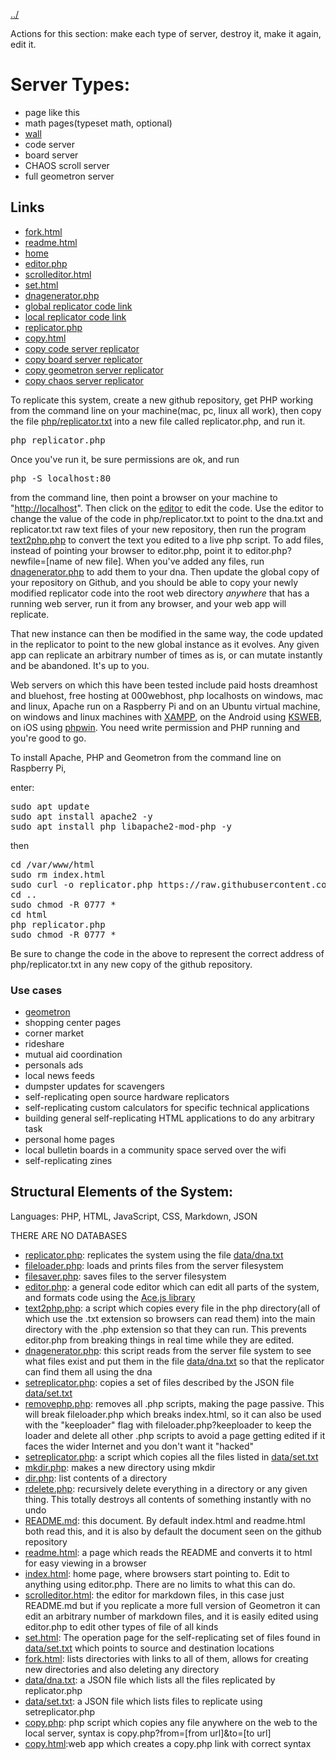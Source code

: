 [../](../)

Actions for this section: make each type of server, destroy it, make it again, edit it.

#  Server Types:

 - page like this
 - math pages(typeset math, optional)
 - [wall](wall/)
 - code server
 - board server
 - CHAOS scroll server
 - full geometron server

## Links

 - [fork.html](fork.html)
 - [readme.html](readme.html)
 - [home](index.html)
 - [editor.php](editor.php)
 - [scrolleditor.html](scrolleditor.html)
 - [set.html](set.html)
 - [dnagenerator.php](dnagenerator.php)
 - [global replicator code link](https://raw.githubusercontent.com/LafeLabs/pi/main/servers/page/php/replicator.txt)
 - [local replicator code link](php/replicator.txt)
 - [replicator.php](replicator.php)
 - [copy.html](copy.html)
 - [copy code server replicator](copy.php?from=https://raw.githubusercontent.com/LafeLabs/codeserver/main/php/replicator.txt&to=replicator.php)
 - [copy board server replicator](copy.php?from=https://raw.githubusercontent.com/LafeLabs/boardserver/main/php/replicator.txt&to=replicator.php)
 - [copy geometron server replicator](copy.php?from=https://raw.githubusercontent.com/LafeLabs/thing/master/php/replicator.txt&to=replicator.php)
 - [copy chaos server replicator](copy.php?from=https://raw.githubusercontent.com/LafeLabs/chaos/main/php/replicator.txt&to=replicator.php)


To replicate this system, create a new github repository, get PHP working from the command line on your machine(mac, pc, linux all work), then copy the file [php/replicator.txt](php/replicator.txt) into a new file called replicator.php, and run it.  

<pre>
php replicator.php
</pre>


Once you've run it, be sure permissions are ok, and run 

<pre>
php -S localhost:80
</pre>

from the command line, then point a browser on your machine to "[http://localhost](http://localhost)".  Then click on the [editor](editor.php) to edit the code.  Use the editor to change the value of the code in php/replicator.txt to point to the dna.txt and replicator.txt raw text files of your new repository, then run the program [text2php.php](text2php.php) to convert the text you edited to a live php script.  To add files, instead of pointing your browser to editor.php, point it to editor.php?newfile=[name of new file].  When you've added any files, run [dnagenerator.php](dnagenerator.php) to add them to your dna.  Then update the global copy of your repository on Github, and you should be able to copy your newly modified replicator code into the root web directory *anywhere* that has a running web server, run it from any browser, and your web app will replicate.  

That new instance can then be modified in the same way, the code updated in the replicator to point to the new global instance as it evolves.  Any given app can replicate an arbitrary number of times as is, or can mutate instantly and be abandoned.  It's up to you. 

Web servers on which this have been tested include paid hosts dreamhost and bluehost, free hosting at 000webhost, php localhosts on windows, mac and linux, Apache run on a Raspberry Pi and on an Ubuntu virtual machine, on windows and linux machines with [XAMPP](https://www.apachefriends.org/index.html), on the Android using [KSWEB](https://www.kslabs.ru/), on iOS using [phpwin](https://app.phpwin.org/).  You need write permission and PHP running and you're good to go.  

To install Apache, PHP and Geometron from the command line on Raspberry Pi, 

enter:

<pre>
sudo apt update
sudo apt install apache2 -y
sudo apt install php libapache2-mod-php -y
</pre>

then

<pre style = "overflow:scroll">
cd /var/www/html
sudo rm index.html
sudo curl -o replicator.php https://raw.githubusercontent.com/LafeLabs/bioweb/main/php/replicator.txt
cd ..
sudo chmod -R 0777 *
cd html
php replicator.php
sudo chmod -R 0777 *
</pre>

Be sure to change the code in the above to represent the correct address of php/replicator.txt in any new copy of the github repository.

### Use cases

 - [geometron](https://www.trashrobot.org/)
 - shopping center pages
 - corner market
 - rideshare
 - mutual aid coordination 
 - personals ads
 - local news feeds
 - dumpster updates for scavengers
 - self-replicating open source hardware replicators
 - self-replicating custom calculators for specific technical applications
 - building general self-replicating HTML applications to do any arbitrary task
 - personal home pages
 - local bulletin boards in a community space served over the wifi
 - self-replicating zines


## Structural Elements of the System:

Languages: PHP, HTML, JavaScript, CSS, Markdown, JSON

THERE ARE NO DATABASES

 - [replicator.php](php/replicator.txt): replicates the system using the file [data/dna.txt](data/dna.txt)
 - [fileloader.php](php/fileloader.txt): loads and prints files from the server filesystem 
 - [filesaver.php](php/filesaver.txt): saves files to the server filesystem
 - [editor.php](php/editor.txt): a general code editor which can edit all parts of the system, and formats code using the [Ace.js library](https://ace.c9.io/)
 - [text2php.php](php/text2php.txt): a script which copies every file in the php directory(all of which use the .txt extension so browsers can read them) into the main directory with the .php extension so that they can run.  This prevents editor.php from breaking things in real time while they are edited.
 - [dnagenerator.php](php/dnagenerator.txt): this script reads from the server file system to see what files exist and put them in the file [data/dna.txt](data/dna.txt) so that the replicator can find them all using the dna
 - [setreplicator.php](php/setreplicator.txt): copies a set of files described by the JSON file [data/set.txt](data/set.txt)
 - [removephp.php](php/removephp.txt): removes all .php scripts, making the page passive.  This will break fileloader.php which breaks index.html, so it can also be used with the "keeploader" flag with fileloader.php?keeploader to keep the loader and delete all other .php scripts to avoid a page getting edited if it faces the wider Internet and you don't want it "hacked"
 - [setreplicator.php](php/setreplicator.txt): a script which copies all the files listed in [data/set.txt](data/set.txt)
 - [mkdir.php](php/mkdir.txt): makes a new directory using mkdir
 - [dir.php](php/dir.txt): list contents of a directory
 - [rdelete.php](php/rdelete.txt): recursively delete everything in a directory or any given thing.  This totally destroys all contents of something instantly with no undo
 - [README.md](README.md): this document. By default index.html and readme.html both read this, and it is also by default the document seen on the github repository
 - [readme.html](readme.html): a page which reads the README and converts it to html for easy viewing in a browser
 - [index.html](index.html): home page, where browsers start pointing to.  Edit to anything using editor.php.  There are no limits to what this can do.
 - [scrolleditor.html](scrolleditor.html): the editor for markdown files, in this case just README.md but if you replicate a more full version of Geometron it can edit an arbitrary number of markdown files, and it is easily edited using editor.php to edit other types of file of all kinds
 - [set.html](set.html):  The operation page for the self-replicating set of files found in [data/set.txt](data/set.txt) which points to source and destination locations
 - [fork.html](fork.html): lists directories with links to all of them, allows for creating new directories and also deleting any directory
 - [data/dna.txt](data/dna.txt): a JSON file which lists all the files replicated by replicator.php
 - [data/set.txt](data/set.txt): a JSON file which lists files to replicate using setreplicator.php
 - [copy.php](php/copy.txt): php script which copies any file anywhere on the web to the local server, syntax is copy.php?from=[from url]&to=[to url]
 - [copy.html](copy.html):web app which creates a copy.php link with correct syntax




